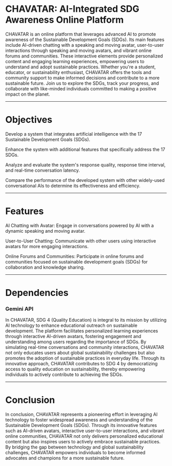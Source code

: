 # CHAVATAR: AI-Integrated SDG Awareness Online Platform

CHAVATAR is an online platform that leverages advanced AI to promote awareness of the Sustainable Development Goals (SDGs). Its main features include AI-driven chatting with a speaking and moving avatar, user-to-user interactions through speaking and moving avatars, and vibrant online forums and communities. These interactive elements provide personalized content and engaging learning experiences, empowering users to understand and adopt sustainable practices. Whether you're a student, educator, or sustainability enthusiast, CHAVATAR offers the tools and community support to make informed decisions and contribute to a more sustainable future. Join us to explore the SDGs, track your progress, and collaborate with like-minded individuals committed to making a positive impact on the planet.

---
# Objectives

Develop a system that integrates artificial intelligence with the 17 Sustainable Development Goals (SDGs).

Enhance the system with additional features that specifically address the 17 SDGs.

Analyze and evaluate the system's response quality, response time interval, and real-time conversation latency.

Compare the performance of the developed system with other widely-used conversational AIs to determine its effectiveness and efficiency.

---
# Features

AI Chatting with Avatar: Engage in conversations powered by AI with a dynamic speaking and moving avatar.

User-to-User Chatting: Communicate with other users using interactive avatars for more engaging interactions.

Online Forums and Communities: Participate in online forums and communities focused on sustainable development goals (SDGs) for collaboration and knowledge sharing.

---
# Dependencies
### Gemini API

In CHAVATAR, SDG 4 (Quality Education) is integral to its mission by utilizing AI technology to enhance educational outreach on sustainable development. The platform facilitates personalized learning experiences through interactive AI-driven avatars, fostering engagement and understanding among users regarding the importance of SDGs. By simulating real-time conversations and community interactions, CHAVATAR not only educates users about global sustainability challenges but also promotes the adoption of sustainable practices in everyday life. Through its innovative approach, CHAVATAR contributes to SDG 4 by democratizing access to quality education on sustainability, thereby empowering individuals to actively contribute to achieving the SDGs.

---
# Conclusion

In conclusion, CHAVATAR represents a pioneering effort in leveraging AI technology to foster widespread awareness and understanding of the Sustainable Development Goals (SDGs). Through its innovative features such as AI-driven avatars, interactive user-to-user interactions, and vibrant online communities, CHAVATAR not only delivers personalized educational content but also inspires users to actively embrace sustainable practices. By bridging the gap between technology and global sustainability challenges, CHAVATAR empowers individuals to become informed advocates and champions for a more sustainable future.
